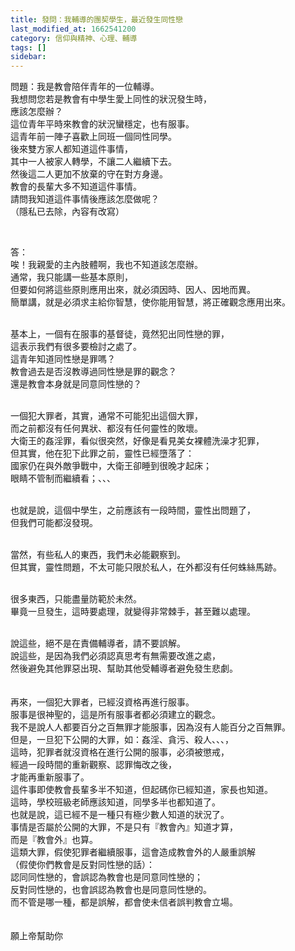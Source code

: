 ```yaml
---
title: 發問：我輔導的團契學生，最近發生同性戀
last_modified_at: 1662541200
category: 信仰與精神、心理、輔導
tags: []
sidebar: 
---
```


<p>問題：我是教會陪伴青年的一位輔導。<br/>
我想問您若是教會有中學生愛上同性的狀況發生時，<br/>
應該怎麼辦？<br/>
這位青年平時來教會的狀況蠻穩定，也有服事。<br/>
這青年前一陣子喜歡上同班一個同性同學。<br/>
後來雙方家人都知道這件事情，<br/>
其中一人被家人轉學，不讓二人繼續下去。<br/>
然後這二人更加不放棄的守在對方身邊。<br/>
教會的長輩大多不知道這件事情。<br/>
請問我知道這件事情後應該怎麼做呢？<br/>
（隱私已去除，內容有改寫）</p>
<p> </p>
<p>答：<br/>
唉！我親愛的主內肢體啊，我也不知道該怎麼辦。<br/>
通常，我只能講一些基本原則，<br/>
但要如何將這些原則應用出來，就必須因時、因人、因地而異。<br/>
簡單講，就是必須求主給你智慧，使你能用智慧，將正確觀念應用出來。</p>
<p><br/>
基本上，一個有在服事的基督徒，竟然犯出同性戀的罪，<br/>
這表示我們有很多要檢討之處了。<br/>
這青年知道同性戀是罪嗎？<br/>
教會過去是否沒教導過同性戀是罪的觀念？<br/>
還是教會本身就是同意同性戀的？</p>
<p> <br/>
一個犯大罪者，其實，通常不可能犯出這個大罪，<br/>
而之前都沒有任何異狀、都沒有任何靈性的敗壞。<br/>
大衛王的姦淫罪，看似很突然，好像是看見美女裸體洗澡才犯罪，<br/>
但其實，他在犯下此罪之前，靈性已經墮落了：<br/>
國家仍在與外敵爭戰中，大衛王卻睡到很晚才起床；<br/>
眼睛不管制而繼續看；、、、</p>
<p><br/>
也就是說，這個中學生，之前應該有一段時間，靈性出問題了，<br/>
但我們可能都沒發現。</p>
<p><br/>
當然，有些私人的東西，我們未必能觀察到。<br/>
但其實，靈性問題，不太可能只限於私人，在外都沒有任何蛛絲馬跡。</p>
<p><br/>
很多東西，只能盡量防範於未然。<br/>
畢竟一旦發生，這時要處理，就變得非常棘手，甚至難以處理。</p>
<p><br/>
說這些，絕不是在責備輔導者，請不要誤解。<br/>
說這些，是因為我們必須認真思考有無需要改進之處，<br/>
然後避免其他罪惡出現、幫助其他受輔導者避免發生悲劇。<br/>
 <br/>
 <br/>
再來，一個犯大罪者，已經沒資格再進行服事。<br/>
服事是很神聖的，這是所有服事者都必須建立的觀念。<br/>
我不是說人人都要百分之百無罪才能服事，因為沒有人能百分之百無罪。<br/>
但是，一旦犯下公開的大罪，如：姦淫、貪污、殺人、、、，<br/>
這時，犯罪者就沒資格在進行公開的服事，必須被懲戒，<br/>
經過一段時間的重新觀察、認罪悔改之後，<br/>
才能再重新服事了。<br/>
這件事即使教會長輩多半不知道，但起碼你已經知道，家長也知道。<br/>
這時，學校班級老師應該知道，同學多半也都知道了。<br/>
也就是說，這已經不是一種只有極少數人知道的狀況了。<br/>
事情是否屬於公開的大罪，不是只有『教會內』知道才算，<br/>
而是『教會外』也算。<br/>
這類大罪，假使犯罪者繼續服事，這會造成教會外的人嚴重誤解<br/>
（假使你們教會是反對同性戀的話）：<br/>
認同同性戀的，會誤認為教會也是同意同性戀的；<br/>
反對同性戀的，也會誤認為教會也是同意同性戀的。<br/>
而不管是哪一種，都是誤解，都會使未信者誤判教會立場。<br/>
 <br/>
 <br/>
願上帝幫助你</p>
